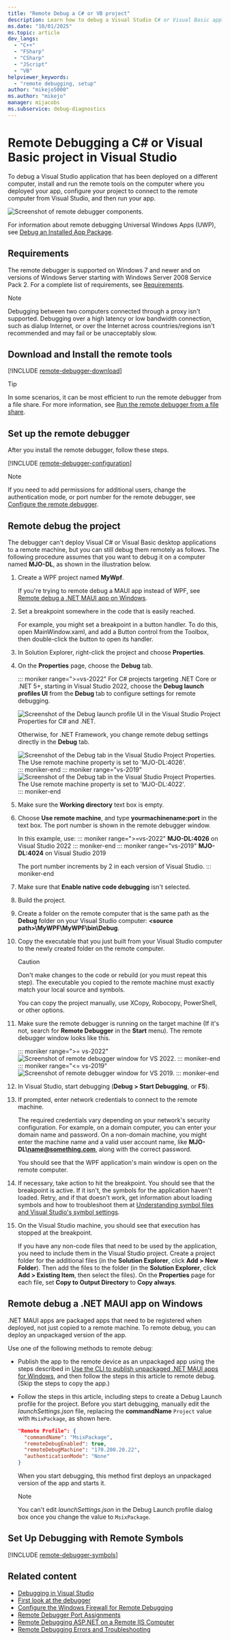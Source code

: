 ```yaml
---
title: "Remote Debug a C# or VB project"
description: Learn how to debug a Visual Studio C# or Visual Basic application from a remote computer by following these step-by-step instructions.
ms.date: "10/01/2025"
ms.topic: article
dev_langs:
  - "C++"
  - "FSharp"
  - "CSharp"
  - "JScript"
  - "VB"
helpviewer_keywords:
  - "remote debugging, setup"
author: "mikejo5000"
ms.author: "mikejo"
manager: mijacobs
ms.subservice: debug-diagnostics
---
```

# Remote Debugging a C# or Visual Basic project in Visual Studio

To debug a Visual Studio application that has been deployed on a different computer, install and run the remote tools on the computer where you deployed your app, configure your project to connect to the remote computer from Visual Studio, and then run your app.

![Screenshot of remote debugger components.](../debugger/media/remote-debugger-client-apps.png "Remote_debugger_components")

For information about remote debugging Universal Windows Apps (UWP), see [Debug an Installed App Package](debug-installed-app-package.md).

## Requirements

The remote debugger is supported on Windows 7 and newer and on versions of Windows Server starting with Windows Server 2008 Service Pack 2. For a complete list of requirements, see [Requirements](../debugger/remote-debugging.md#requirements_msvsmon).

> [!NOTE]
> Debugging between two computers connected through a proxy isn't supported. Debugging over a high latency or low bandwidth connection, such as dialup Internet, or over the Internet across countries/regions isn't recommended and may fail or be unacceptably slow.

## Download and Install the remote tools

[!INCLUDE [remote-debugger-download](../debugger/includes/remote-debugger-download.md)]

> [!TIP]
> In some scenarios, it can be most efficient to run the remote debugger from a file share. For more information, see [Run the remote debugger from a file share](../debugger/remote-debugging.md#fileshare_msvsmon).

## <a name="BKMK_setup"></a> Set up the remote debugger

After you install the remote debugger, follow these steps.

[!INCLUDE [remote-debugger-configuration](../debugger/includes/remote-debugger-configuration.md)]

> [!NOTE]
> If you need to add permissions for additional users, change the authentication mode, or port number for the remote debugger, see [Configure the remote debugger](../debugger/remote-debugging.md#configure_msvsmon).

## <a name="remote_csharp"></a> Remote debug the project

The debugger can't deploy Visual C# or Visual Basic desktop applications to a remote machine, but you can still debug them remotely as follows. The following procedure assumes that you want to debug it on a computer named **MJO-DL**, as shown in the illustration below.

1. Create a WPF project named **MyWpf**.

   If you're trying to remote debug a MAUI app instead of WPF, see [Remote debug a .NET MAUI app on Windows](#remote-debug-a-net-maui-app-on-windows).

2. Set a breakpoint somewhere in the code that is easily reached.

    For example, you might set a breakpoint in a button handler. To do this, open MainWindow.xaml, and add a Button control from the Toolbox, then double-click the button to open its handler.

3. In Solution Explorer, right-click the project and choose **Properties**.

4. On the **Properties** page, choose the **Debug** tab.

    ::: moniker range=">=vs-2022"
    For C# projects targeting .NET Core or .NET 5+, starting in Visual Studio 2022, choose the **Debug launch profiles UI** from the **Debug** tab to configure settings for remote debugging.

    ![Screenshot of the Debug launch profile UI in the Visual Studio Project Properties for C# and .NET.](../debugger/media/vs-2022/remote-debugger-csharp-launch-profile.png)

    Otherwise, for .NET Framework, you change remote debug settings directly in the **Debug** tab.

    ![Screenshot of the Debug tab in the Visual Studio Project Properties. The Use remote machine property is set to 'MJO-DL:4026'.](../debugger/media/vs-2022/remote-debugger-csharp.png)
    ::: moniker-end
    ::: moniker range="vs-2019"
    ![Screenshot of the Debug tab in the Visual Studio Project Properties. The Use remote machine property is set to 'MJO-DL:4022'.](../debugger/media/remotedebuggercsharp.png)
    ::: moniker-end

5. Make sure the **Working directory** text box is empty.

6. Choose **Use remote machine**, and type **yourmachinename:port** in the text box. The port number is shown in the remote debugger window.

    In this example, use:
    ::: moniker range=">=vs-2022"
    **MJO-DL:4026** on Visual Studio 2022
    ::: moniker-end
    ::: moniker range="vs-2019"
    **MJO-DL:4024** on Visual Studio 2019

    The port number increments by 2 in each version of Visual Studio.
    ::: moniker-end

7. Make sure that **Enable native code debugging** isn't selected.

8. Build the project.

9. Create a folder on the remote computer that is the same path as the **Debug** folder on your Visual Studio computer: **\<source path>\MyWPF\MyWPF\bin\Debug**.

10. Copy the executable that you just built from your Visual Studio computer to the newly created folder on the remote computer.

    > [!CAUTION]
    > Don't make changes to the code or rebuild (or you must repeat this step). The executable you copied to the remote machine must exactly match your local source and symbols.

    You can copy the project manually, use XCopy, Robocopy, PowerShell, or other options.

11. Make sure the remote debugger is running on the target machine (If it's not, search for **Remote Debugger** in the **Start** menu). The remote debugger window looks like this.

    ::: moniker range=">= vs-2022"
    ![Screenshot of remote debugger window for VS 2022.](../debugger/media/vs-2022/remote-debugger-window.png "Remote Debugger window")
    ::: moniker-end
    ::: moniker range="<= vs-2019"
    ![Screenshot of remote debugger window for VS 2019.](../debugger/media/remotedebuggerwindow.png "Remote Debugger window")
    ::: moniker-end

12. In Visual Studio, start debugging (**Debug > Start Debugging**, or **F5**).

13. If prompted, enter network credentials to connect to the remote machine.

     The required credentials vary depending on your network's security configuration. For example, on a domain computer, you can  enter your domain name and password. On a non-domain machine, you might enter the machine name and a valid user account name, like <strong>MJO-DL\name@something.com</strong>, along with the correct password.

     You should see that the WPF application's main window is open on the remote computer.

14. If necessary, take action to hit the breakpoint. You should see that the breakpoint is active. If it isn't, the symbols for the application haven't loaded. Retry, and if that doesn't work, get information about loading symbols and how to troubleshoot them at [Understanding symbol files and Visual Studio's symbol settings](https://devblogs.microsoft.com/devops/understanding-symbol-files-and-visual-studios-symbol-settings/).

15. On the Visual Studio machine, you should see that execution has stopped at the breakpoint.

    If you have any non-code files that need to be used by the application, you need to include them in the Visual Studio project. Create a project folder for the additional files (in the **Solution Explorer**, click **Add > New Folder**). Then add the files to the folder (in the **Solution Explorer**, click **Add > Existing Item**, then select the files). On the **Properties** page for each file, set **Copy to Output Directory** to **Copy always**.

## Remote debug a .NET MAUI app on Windows

.NET MAUI apps are packaged apps that need to be registered when deployed, not just copied to a remote machine. To remote debug, you can deploy an unpackaged version of the app.

Use one of the following methods to remote debug:

- Publish the app to the remote device as an unpackaged app using the steps described in [Use the CLI to publish unpackaged .NET MAUI apps for Windows](/dotnet/maui/windows/deployment/publish-unpackaged-cli), and then follow the steps in this article to remote debug. (Skip the steps to copy the app.)

- Follow the steps in this article, including steps to create a Debug Launch profile for the project. Before you start debugging, manually edit the *launchSettings.json* file, replacing the **commandName** `Project` value with `MsixPackage`, as shown here.

  ```json
  "Remote Profile": {
    "commandName": "MsixPackage",
    "remoteDebugEnabled": true,
    "remoteDebugMachine": "170.200.20.22",
    "authenticationMode": "None"
  }
  ```

  When you start debugging, this method first deploys an unpackaged version of the app and starts it.

  > [!NOTE]
  > You can't edit *launchSettings.json* in the Debug Launch profile dialog box once you change the value to `MsixPackage`.

## Set Up Debugging with Remote Symbols

[!INCLUDE [remote-debugger-symbols](../debugger/includes/remote-debugger-symbols.md)]

## Related content

- [Debugging in Visual Studio](../debugger/index.yml)
- [First look at the debugger](../debugger/debugger-feature-tour.md)
- [Configure the Windows Firewall for Remote Debugging](../debugger/configure-the-windows-firewall-for-remote-debugging.md)
- [Remote Debugger Port Assignments](../debugger/remote-debugger-port-assignments.md)
- [Remote Debugging ASP.NET on a Remote IIS Computer](../debugger/remote-debugging-aspnet-on-a-remote-iis-computer.md)
- [Remote Debugging Errors and Troubleshooting](../debugger/remote-debugging-errors-and-troubleshooting.md)
